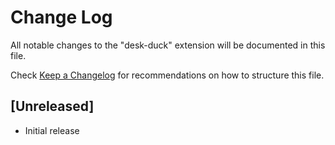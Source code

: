 # Change Log

All notable changes to the "desk-duck" extension will be documented in this file.

Check [Keep a Changelog](http://keepachangelog.com/) for recommendations on how to structure this file.

## [Unreleased]

- Initial release